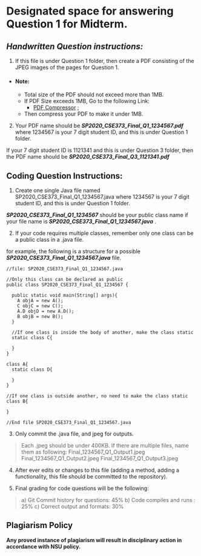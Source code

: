 # **Designated space for answering Question 1 for Midterm.**

## _Handwritten Question instructions:_

1. If this file is under Question 1 folder, then create a PDF consisting of the JPEG images of the pages for Question 1.

* #### Note:
  * Total size of the PDF should not exceed more than 1MB.
  * If PDF Size exceeds 1MB, Go to the following Link:
    * [PDF Compressor](https://www.ilovepdf.com/compress_pdf) ;
  * Then compress your PDF to make it under 1MB.

2. Your PDF name should be _**SP2020_CSE373_Final_Q1_1234567.pdf**_ where 1234567 is your 7 digit student ID, and this is under Question 1 folder.

If your 7 digit student ID is 1121341 and this is under Question 3 folder, then the PDF name should be _**SP2020_CSE373_Final_Q3_1121341.pdf**_

## Coding Question Instructions:

1. Create one single Java file named SP2020_CSE373_Final_Q1_1234567.java where 1234567 is your 7 digit student ID, and this is under Question 1 folder.

_**SP2020_CSE373_Final_Q1_1234567**_ should be your public class name if your file name is _**SP2020_CSE373_Final_Q1_1234567.java**_ .

2. If your code requires multiple classes, remember only one class can be a public class in a .java file.

for example, the following is a structure for a possible _**SP2020_CSE373_Final_Q1_1234567.java**_ file.

```
//file: SP2020_CSE373_Final_Q1_1234567.java

//Only this class can be declared as public
public class SP2020_CSE373_Final_Q1_1234567 {

  public static void main(String[] args){
    A objA = new A();
    C objC = new C();
    A.D objD = new A.D();
    B objB = new B();
  }

  //If one class is inside the body of another, make the class static
  static class C{

  }
}

class A{
  static class D{

  }
}

//If one class is outside another, no need to make the class static
class B{

}

//End file SP2020_CSE373_Final_Q1_1234567.java
```

3. Only commit the .java file, and jpeg for outputs.
> Each .jpeg should be under 400KB. If there are multiple files, name them as following:
Final_1234567_Q1_Output1.jpeg
Final_1234567_Q1_Output2.jpeg
Final_1234567_Q1_Output3.jpeg


4. After ever edits or changes to this file (adding a method, adding a functionality, this file should be committed to the repository).

5. Final grading for code questions will be the following:
> a) Git Commit history for questions: 45%
> b) Code compiles and runs : 25%
> c) Correct output and formats: 30%

## Plagiarism Policy
**Any proved instance of plagiarism will result in disciplinary action in accordance with NSU policy.**

